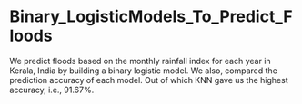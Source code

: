 # Binary_LogisticModels_To_Predict_Floods
We predict floods based on the monthly rainfall index for each year in Kerala, India by building a binary logistic model. We also, compared the prediction accuracy of each model. 
Out of which KNN gave us the highest accuracy, i.e., 91.67%.
